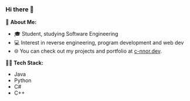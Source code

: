 ### Hi there 👋

🚀 **About Me:**
- 🎓 Student, studying Software Engineering
- 💻 Interest in reverse engineering, program development and web dev
- 🌐 You can check out my projects and portfolio at [c-nnor.dev](https://c-nnor.dev).

👨‍💻 **Tech Stack:**
-   Java
-   Python
-   C#
-   C++

